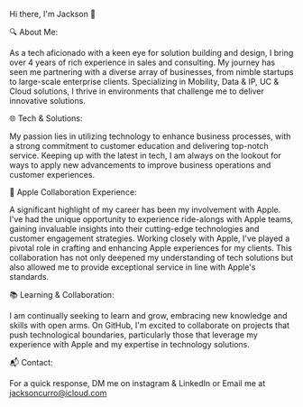 Hi there, I'm Jackson 👋


🔍 About Me:


As a tech aficionado with a keen eye for solution building and design, I bring over 4 years of rich experience in sales and consulting. My journey has seen me partnering with a diverse array of businesses, from nimble startups to large-scale enterprise clients. Specializing in Mobility, Data & IP, UC & Cloud solutions, I thrive in environments that challenge me to deliver innovative solutions.

🌐 Tech & Solutions:


My passion lies in utilizing technology to enhance business processes, with a strong commitment to customer education and delivering top-notch service. Keeping up with the latest in tech, I am always on the lookout for ways to apply new advancements to improve business operations and customer experiences.

🍏 Apple Collaboration Experience:


A significant highlight of my career has been my involvement with Apple. I've had the unique opportunity to experience ride-alongs with Apple teams, gaining invaluable insights into their cutting-edge technologies and customer engagement strategies. Working closely with Apple, I've played a pivotal role in crafting and enhancing Apple experiences for my clients. This collaboration has not only deepened my understanding of tech solutions but also allowed me to provide exceptional service in line with Apple's standards.

📚 Learning & Collaboration:


I am continually seeking to learn and grow, embracing new knowledge and skills with open arms. On GitHub, I'm excited to collaborate on projects that push technological boundaries, particularly those that leverage my experience with Apple and my expertise in technology solutions.

📬 Contact:


For a quick response, DM me on instagram & LinkedIn or Email me at jacksoncurro@icloud.com



<!---
CurroTech/CurroTech is a ✨ special ✨ repository because its `README.md` (this file) appears on your GitHub profile.
You can click the Preview link to take a look at your changes.
--->
